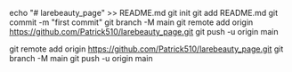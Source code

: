 echo "# larebeauty_page" >> README.md
git init
git add README.md
git commit -m "first commit"
git branch -M main
git remote add origin https://github.com/Patrick510/larebeauty_page.git
git push -u origin main

git remote add origin https://github.com/Patrick510/larebeauty_page.git
git branch -M main
git push -u origin main